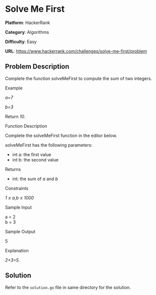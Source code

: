 # Solve Me First

**Platform**: HackerRank

**Category**: Algorithms

**Difficulty**: Easy

**URL**: https://www.hackerrank.com/challenges/solve-me-first/problem

## Problem Description

Complete the function solveMeFirst to compute the sum of two integers.

Example

*a=7*

*b=3*

Return *10*.

Function Description

Complete the solveMeFirst function in the editor below.

solveMeFirst has the following parameters:

* int a: the first value  
* int b: the second value  

Returns

- int: the sum of *a* and *b*

Constraints

*1 &le; a,b &le; 1000*

Sample Input

a = 2  
b = 3  

Sample Output

5

Explanation

*2+3=5*.

## Solution

Refer to the `solution.go` file in same directory for the solution.
